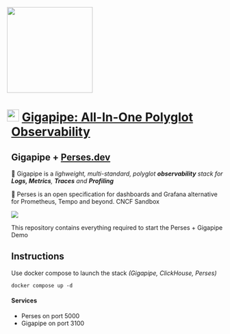 <a href="https://gigapipe.com" target="_blank">
  <img src='https://github.com/user-attachments/assets/fc8c7ca9-7a18-403d-b2a6-17899a534d33' style="margin-left:-10px;width:200px;" height=200 >
</a>

# <img src='https://avatars.githubusercontent.com/u/76224143?s=400&u=4e207cf756a7146392f9f04c6beb3940a417369d&v=4' style="margin-left:-10px" width=28 /> [Gigapipe: All-In-One Polyglot Observability](https://gigapipe.com)

## Gigapipe + [Perses.dev](https://perses.dev)

:rocket: Gigapipe is a _lighweight, multi-standard, polyglot **observability** stack for **Logs, Metrics**, **Traces** and **Profiling**_<br/>

:rocket: Perses is an open specification for dashboards and Grafana alternative for Prometheus, Tempo and beyond. CNCF Sandbox <br/>

<img src="https://perses.dev/assets/images/perses_overview.gif" />

This repository contains everything required to start the Perses + Gigapipe Demo

## Instructions
Use docker compose to launch the stack _(Gigapipe, ClickHouse, Perses)_

```
docker compose up -d
```

#### Services
- Perses on port 5000
- Gigapipe on port 3100
